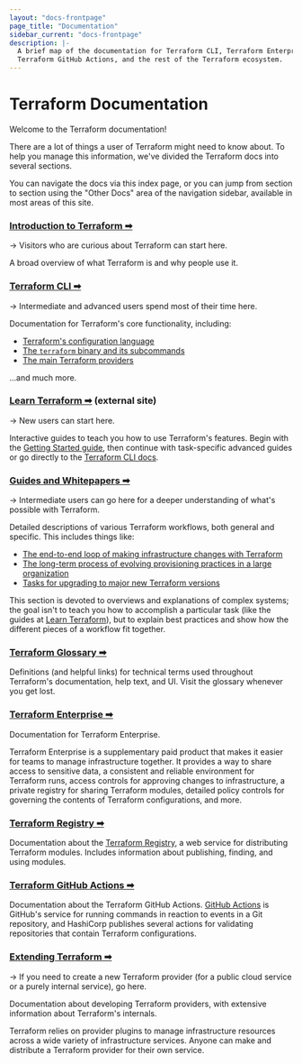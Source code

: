 ```yaml
---
layout: "docs-frontpage"
page_title: "Documentation"
sidebar_current: "docs-frontpage"
description: |-
  A brief map of the documentation for Terraform CLI, Terraform Enterprise, the
  Terraform GitHub Actions, and the rest of the Terraform ecosystem.
---
```


# Terraform Documentation

Welcome to the Terraform documentation!

There are a lot of things a user of Terraform might need to know about. To help you manage this information, we've divided the Terraform docs into several sections.

You can navigate the docs via this index page, or you can jump from section to section using the "Other Docs" area of the navigation sidebar, available in most areas of this site.

<div class="container-fluid"><div class="row">

<div class="col-md-6 col-sm-12">

### [Introduction to Terraform ➡︎](/intro/index.html)

-> Visitors who are curious about Terraform can start here.

A broad overview of what Terraform is and why people use it.

### [Terraform CLI ➡︎](/docs/cli-index.html)

-> Intermediate and advanced users spend most of their time here.

Documentation for Terraform's core functionality, including:

- [Terraform's configuration language](/docs/configuration/index.html)
- [The `terraform` binary and its subcommands](/docs/commands/index.html)
- [The main Terraform providers](/docs/providers/index.html)

...and much more.

### [Learn Terraform ➡︎](https://learn.hashicorp.com/terraform/) (external site)

-> New users can start here.

Interactive guides to teach you how to use Terraform's features. Begin with the [Getting Started guide](https://learn.hashicorp.com/terraform/getting-started/install.html), then continue with task-specific advanced guides or go directly to the [Terraform CLI docs](/docs/cli-index.html).

### [Guides and Whitepapers ➡︎](/guides/index.html)

-> Intermediate users can go here for a deeper understanding of what's possible with Terraform.

Detailed descriptions of various Terraform workflows, both general and specific. This includes things like:

- [The end-to-end loop of making infrastructure changes with Terraform](/guides/core-workflow.html)
- [The long-term process of evolving provisioning practices in a large organization](/docs/enterprise/guides/recommended-practices/index.html)
- [Tasks for upgrading to major new Terraform versions](/upgrade-guides/index.html)

This section is devoted to overviews and explanations of complex systems; the goal isn't to teach you how to accomplish a particular task (like the guides at [Learn Terraform](https://learn.hashicorp.com/terraform/)), but to explain best practices and show how the different pieces of a workflow fit together.

</div>






<div class="col-md-6 col-sm-12">

### [Terraform Glossary ➡︎](/docs/glossary.html)

Definitions (and helpful links) for technical terms used throughout Terraform's documentation, help text, and UI. Visit the glossary whenever you get lost.

### [Terraform Enterprise ➡︎](/docs/enterprise/index.html)

Documentation for Terraform Enterprise.

Terraform Enterprise is a supplementary paid product that makes it easier for teams to manage infrastructure together. It provides a way to share access to sensitive data, a consistent and reliable environment for Terraform runs, access controls for approving changes to infrastructure, a private registry for sharing Terraform modules, detailed policy controls for governing the contents of Terraform configurations, and more.

### [Terraform Registry ➡︎](/docs/registry/index.html)

Documentation about the [Terraform Registry](https://registry.terraform.io/), a web service for distributing Terraform modules. Includes information about publishing, finding, and using modules.

### [Terraform GitHub Actions ➡︎](/docs/github-actions/index.html)

Documentation about the Terraform GitHub Actions. [GitHub Actions](https://developer.github.com/actions) is GitHub's service for running commands in reaction to events in a Git repository, and HashiCorp publishes several actions for validating repositories that contain Terraform configurations.

### [Extending Terraform ➡︎](/docs/extend/index.html)

-> If you need to create a new Terraform provider (for a public cloud service or a purely internal service), go here.

Documentation about developing Terraform providers, with extensive information about Terraform's internals.

Terraform relies on provider plugins to manage infrastructure resources across a wide variety of infrastructure services. Anyone can make and distribute a Terraform provider for their own service.

</div>

</div></div>
